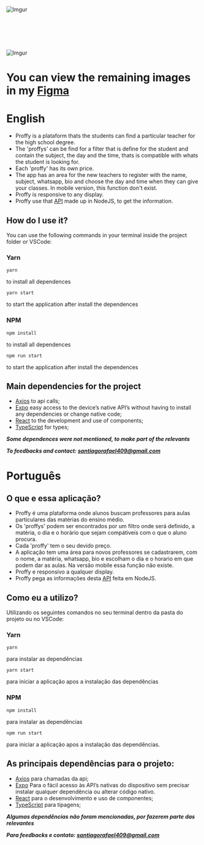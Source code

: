![Imgur](https://i.imgur.com/1p2ho28.png)

</br>
</br>
</br>
</br>

![Imgur](https://i.imgur.com/o5IYn9Z.png)



# You can view the remaining images in my [Figma](https://www.figma.com/file/qgUHVXNZ8xvXpVXfrcm8v6/Rafael-Prado---Proffy_Web?node-id=0%3A1)

# English

- Proffy is a plataform thats the students can find a particular teacher for the high school degree.
- The 'proffys' can be find for a filter that is define for the student and contain the subject, the day and the time, thats is compatible with whats the student is looking for.
- Each 'proffy' has its own price.
- The app has an area for the new teachers to register with the name, subject, whatsapp, bio and choose the day and time when they can give your classes. In mobile version, this function don't exist.
- Proffy is responsive to any display.
- Proffy use that [API](https://github.com/RafaelPrado409/NLW_Proffy_Backend) made up in NodeJS, to get the information.

## How do I use it?

You can use the following commands in your terminal inside the project folder or VSCode:

### Yarn

 ``` 
yarn 
``` 
to install all dependences

 ``` 
 yarn start 
 ``` 
 to start the application after install the dependences
 
 
### NPM

```
npm install
``` 
to install all dependences
```
npm run start
``` 
 to start the application after install the dependences
 
 ## Main dependencies for the project
 
- [Axios](https://github.com/axios/axios) to api calls;
- [Expo](https://expo.io/) easy access to the device’s native API’s without having to install any dependencies or change native code;
- [React](https://reactjs.org/) to the development and use of components;
- [TypeScript](https://www.typescriptlang.org/) for types;

***Some dependences were not mentioned, to make part of the relevants***

***To feedbacks and contact: santiagorafael409@gmail.com***

##

# Português

## O que e essa aplicação?

- Proffy é uma plataforma onde alunos buscam professores para aulas particulares das matérias do ensino médio.
- Os 'proffys' podem ser encontrados por um filtro onde será definido, a matéria, o dia e o horário que sejam compátiveis com o que o aluno procura.
- Cada 'proffy' tem o seu devido preço.
- A aplicação tem uma área para novos professores se cadastrarem, com o nome, a matéria, whatsapp, bio e escolham o dia e o horario em que podem dar as aulas. Na versão mobile essa função não existe.
- Proffy e responsivo a qualquer display.
- Proffy pega as informações desta [API](https://github.com/RafaelPrado409/NLW_Proffy_Backend) feita em NodeJS.

## Como eu a utilizo?

Utilizando os seguintes comandos no seu terminal dentro da pasta do projeto ou no VSCode: 

### Yarn

 ``` 
yarn 
``` 
para instalar as dependências

 ``` 
 yarn start 
 ``` 
 para iniciar a aplicação apos a instalação das dependências
 
### NPM

```
npm install
``` 
para instalar as dependências
```
npm run start
``` 
para iniciar a aplicação apos a instalação das dependências.

## As principais dependências para o projeto:
- [Axios](https://github.com/axios/axios) para chamadas da api;
- [Expo](https://expo.io/) Para o fácil acesso às API’s nativas do dispositivo sem precisar instalar qualquer dependência ou alterar código nativo.
- [React](https://reactjs.org/) para o desenvolvimento e uso de componentes;
- [TypeScript](https://www.typescriptlang.org/) para tipagens;

***Algumas dependências não foram mencionadas, por fazerem parte das relevantes***

***Para feedbacks e contato: santiagorafael409@gmail.com***

